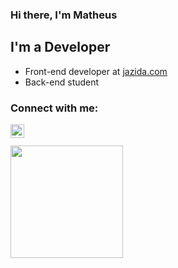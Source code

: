 ### Hi there, I'm Matheus  


## I'm a Developer

- Front-end developer at [jazida.com](https://jazida.com/)
- Back-end student


### Connect with me:

[<img align="left" alt="codeSTACKr | LinkedIn" width="22px" src="https://cdn.jsdelivr.net/npm/simple-icons@v3/icons/linkedin.svg" />][linkedin]

<br />
<br />

</details>

[linkedin]: https://linkedin.com/in/matheusvdl

<div>
  <a href="https://github.com/matheusvdL">
  <img height="180em" src="https://github-readme-stats.vercel.app/api/top-langs/?username=matheusvdL&layout=compact&langs_count=7&theme=radical"/>
</div>

